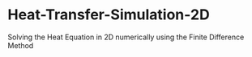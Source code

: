 # Heat-Transfer-Simulation-2D
Solving the Heat Equation in 2D numerically using the Finite Difference Method 
